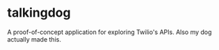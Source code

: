 # talkingdog
A proof-of-concept application for exploring Twilio's APIs. Also my dog actually made this.
